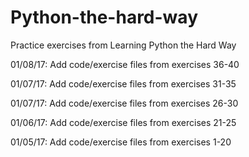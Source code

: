 # Python-the-hard-way
Practice exercises from Learning Python the Hard Way

01/08/17: Add code/exercise files from exercises 36-40

01/07/17: Add code/exercise files from exercises 31-35

01/07/17: Add code/exercise files from exercises 26-30

01/06/17: Add code/exercise files from exercises 21-25

01/05/17: Add code/exercise files from exercises 1-20
